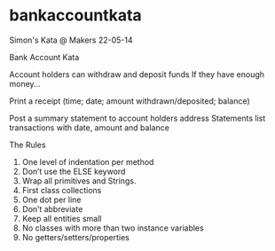 bankaccountkata
===============

Simon's Kata @ Makers 22-05-14

Bank Account Kata

Account holders can withdraw and deposit funds
If they have enough money...

Print a receipt (time; date; amount withdrawn/deposited; balance)

Post a summary statement to account holders address
Statements list transactions with date, amount and balance


The Rules
1. One level of indentation per method
2. Don’t use the ELSE keyword 
3. Wrap all primitives and Strings. 
4. First class collections
5. One dot per line
6. Don’t abbreviate
7. Keep all entities small
8. No classes with more than two instance variables
9. No getters/setters/properties


